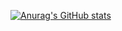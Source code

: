 [![Anurag's GitHub stats](https://github-readme-stats.vercel.app/api?username=sushiistellar&count_private=true)](https://github.com/anuraghazra/github-readme-stats)
